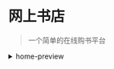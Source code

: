 # 网上书店
> 一个简单的在线购书平台
<details>
  <summary>home-preview</summary>
  ![image](imagePreview/home.png)
</details>
